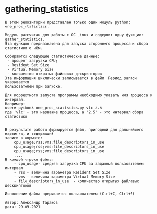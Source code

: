 # gathering_statistics

    В этом репозитории представлен только один модуль python: one_proc_statistics.
    
    Модуль рассчитан для работы с ОС Linux и содержит одну функцию: gather_statistics. 
    Эта функция предназначена для запуска стороннего процесса и сбора статистики о нём.
    
    Собираются следующие статистические данные:
     - процент загрузки CPU;
     - Resident Set Size
     - Virtual Memory Size
     - количество открытых файловых дескрипторов
    Эта информация циклически записывается в файл. Период записи указывается 
    пользователем при запуске.

    Для корректного запуска программы необходимо указать имя процесса и интервал.
    Например:
    user# python3 one_proc_statistics.py vlc 2.5
    где 'vlc' - это название процесса, а '2.5' - это интервал сбора статистики


    В результате работы формируется файл, пригодный для дальнейшего парсинга, и содержащий
    записи в формате:
        cpu_usage;rss;vms;file_descriptors_in_use;
        cpu_usage;rss;vms;file_descriptors_in_use;
        cpu_usage;rss;vms;file_descriptors_in_use;
        ....
    В каждой строке файла:
        - cpu_usage- средняя загрузка CPU за заданный пользователем интервал
        - rss - величина параметра Resident Set Size
        - vms - величина параметра Virtual Memory Size
        - file_descriptors_in_use  - количество открытых файловых дескрипторов

    Исполнение файла прерывается пользователем (Ctrl+C, Ctrl+Z)

    Автор: Александр Таранов
    дата: 29.09.2021
